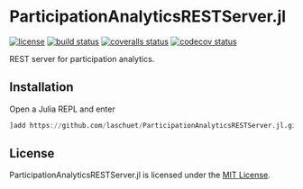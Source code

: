 # ParticipationAnalyticsRESTServer.jl

[![license](https://img.shields.io/badge/license-MIT-blue.svg)](https://github.com/laschuet/ParticipationAnalyticsRESTServer.jl/blob/master/LICENSE.txt)
[![build status](https://travis-ci.com/laschuet/ParticipationAnalyticsRESTServer.jl.svg?branch=master)](https://travis-ci.com/laschuet/ParticipationAnalyticsRESTServer.jl)
[![coveralls status](https://coveralls.io/repos/github/laschuet/ParticipationAnalyticsRESTServer.jl/badge.svg?branch=master)](https://coveralls.io/github/laschuet/ParticipationAnalyticsRESTServer.jl?branch=master)
[![codecov status](https://codecov.io/gh/laschuet/ParticipationAnalyticsRESTServer.jl/branch/master/graph/badge.svg)](https://codecov.io/gh/laschuet/ParticipationAnalyticsRESTServer.jl)

REST server for participation analytics.

## Installation

Open a Julia REPL and enter

```julia
]add https://github.com/laschuet/ParticipationAnalyticsRESTServer.jl.git
```

## License

ParticipationAnalyticsRESTServer.jl is licensed under the [MIT License](./LICENSE.txt).
